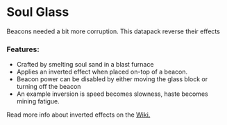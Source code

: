 # Soul Glass <!--$headerTitle--><!--$pmc:delete-->

Beacons needed a bit more corruption. This datapack reverse their effects<!--$pmc:headerSize-->

### Features:
- Crafted by smelting soul sand in a blast furnace
- Applies an inverted effect when placed on-top of a beacon.
- Beacon power can be disabled by either moving the glass block or turning off the beacon
- An example inversion is speed becomes slowness, haste becomes mining fatigue.

Read more info about inverted effects on the [Wiki.](https://wiki.gm4.co/Soul_Glass)
